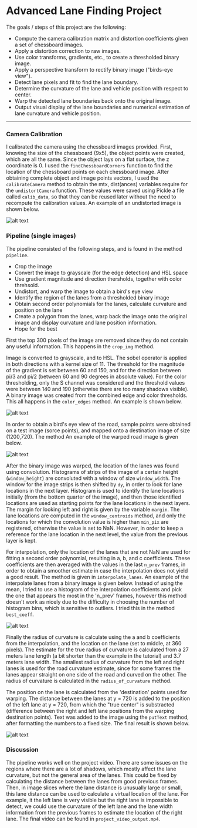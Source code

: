 # **Advanced Lane Finding Project**

The goals / steps of this project are the following:

* Compute the camera calibration matrix and distortion coefficients given a set of chessboard images.
* Apply a distortion correction to raw images.
* Use color transforms, gradients, etc., to create a thresholded binary image.
* Apply a perspective transform to rectify binary image ("birds-eye view").
* Detect lane pixels and fit to find the lane boundary.
* Determine the curvature of the lane and vehicle position with respect to center.
* Warp the detected lane boundaries back onto the original image.
* Output visual display of the lane boundaries and numerical estimation of lane curvature and vehicle position.

[//]: # (Image References)

[image1]: ./output_images/test_both.png "Undistorted"
[image2]: ./output_images/undistorted_perspective.png "Warped"
[image3]: ./output_images/original_together_color.png "Color and gradient thresholds"
[image4]: ./output_images/binary_lane.png "Binary lanes"
[image5]: ./output_images/detected_lane.png "Projected resulting lanes"

---

### Camera Calibration

I calibrated the camera using the chessboard images provided. First, knowing the size of the chessboard (9x5), the object points were created, which are all the same. Since the object lays on a flat surface, the z coordinate is 0. I used the `findChessboardCorners` function to find the location of the chessboard points on each chessboard image. After obtaining complete object and image points vectors, I used the `calibrateCamera` method to obtain the mtx, dist(ances) variables require for the `undistortCamera` function. These values were saved using Pickle a file called `calib_data`, so that they can be reused later without the need to recompute the calibration values. An example of an undistorted image is shown below.

![alt text][image1]

### Pipeline (single images)

The pipeline consisted of the following steps, and is found in the method `pipeline`.

* Crop the image
* Convert the image to grayscale (for the edge detection) and HSL space
* Use gradient magnitude and direction thersholds, together with color threhsold. 
* Undistort, and warp the image to obtain a bird's eye view
* Identify the region of the lanes from a thresholded binary image
* Obtain second order polynomials for the lanes, calculate curvature and position on the lane
* Create a polygon from the lanes, warp back the image onto the original image and display curvature and lane position information.
* Hope for the best

First the top 300 pixels of the image are removed since they do not contain any useful information. This happens in the `crop_img` method. 

Image is converted to grayscale, and to HSL. The sobel operator is applied in both directions with a kernel size of 11. The threshold for the magnitude of the gradient is set between 60 and 150, and for the direction between pi/3 and pi/2 (between 60 and 90 degrees in absolute value). For the color thresholding, only the S channel was considered and the threshold values were between 140 and 190 (otherwise there are too many shadows visible). A binary image was created from the combined edge and color thresholds. This all happens in the `color_edges` method. An example is shown below.

![alt text][image3]

In order to obtain a bird's eye view of the road, sample points were obtained on a test image (sorce points), and mapped onto a destination image of size (1200,720). The method An example of the warped road image is given below.

![alt text][image2]

After the binary image was warped, the location of the lanes was found using convolution. Histograms of strips of the image of a certain height (`window_height`) are convoluted with a window of size `window_width`. The window for the image strips is then shifted by `dy`, in order to look for lane locations in the next layer. Histogram is used to identify the lane locations initially (from the bottom quarter of the image), and then those identified locations are used as starting points for the lane locations in the next layers. The margin for looking left and right is given by the variable `margin`. The lane locations are computed in the `window_centroids` method, and only the locations for which the convolution value is higher than `min_pix` are registered, otherwise the value is set to NaN. However, in order to keep a reference for the lane location in the next level, the value from the previous layer is kept.

For interpolation, only the location of the lanes that are not NaN are used for fitting a second order polynomial, resulting in a, b, and c coefficients. These coefficients are then averaged with the values in the last `n_prev` frames, in order to obtain a smoother estimate in case the interpolation does not yield a good result. The method is given in `interpolate_lanes`. An example of the interpolate lanes from a binary image is given below. Instead of using the mean, I tried to use a histogram of the interpolation coefficients and pick the one that appears the most in the 'n_prev' frames, however this method doesn't work as nicely due to the difficulty in choosing the number of histogram bins, which is sensitive to outliers. I tried this in the method `best_coeff`.

![alt text][image4]

Finally the radius of curvature is calculate using the a and b coefficients from the interpolation, and the location on the lane (set to middle, at 360 pixels). The estimate for the true radius of curvature is calculated from a 27 meters lane length (a bit shorter than the example in the tutorial) and 3.7 meters lane width. The smallest radius of curvature from the left and right lanes is used for the road curvature estimate, since for some frames the lanes appear straight on one side of the road and curved on the other. The radius of curvature is calculated in the `radius_of_curvature` method. 

The position on the lane is calculated from the 'destination' points used for warping. The distance between the lanes at y = 720 is added to the position of the left lane at y = 720, from which the "true center" is substracted (difference between the right and left lane positions from the warping destination points). Text was added to the image using the `putText` method, after formatting the numbers to a fixed size. The final result is shown below.


![alt text][image5]


### Discussion

The pipeline works well on the project video. There are some issues on the regions where there are a lot of shadows, which mostly affect the lane curvature, but not the general area of the lanes. This could be fixed by calculating the distance between the lanes from good previous frames. Then, in image slices where the lane distance is unusually large or small, this lane distance can be used to calculate a virtual location of the lane. For example, it the left lane is very visible but the right lane is impossible to detect, we could use the curvature of the left lane and the lane width information from the previous frames to estimate the location of the right lane. The final video can be found in `project_video_output.mp4`.



